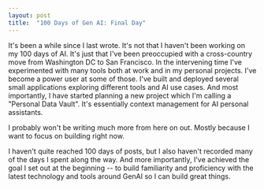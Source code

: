 ```yaml
---
layout: post
title:  "100 Days of Gen AI: Final Day"
---
```


It's been a while since I last wrote. It's not that I haven't been working on my 100 days of AI. It's just that I've been preoccupied with a cross-country move from Washington DC to San Francisco. In the intervening time I've experimented with many tools both at work and in my personal projects. I've become a power user at some of those. I've built and deployed several small applications exploring different tools and AI use cases. And most importantly, I have started planning a new project which I'm calling a "Personal Data Vault". It's essentially context management for AI personal assistants. 

I probably won't be writing much more from here on out. Mostly because I want to focus on building right now.

I haven't quite reached 100 days of posts, but I also haven't recorded many of the days I spent along the way. And more importantly, I've achieved the goal I set out at the beginning -- to build familiarity and proficiency with the latest technology and tools around GenAI so I can build great things.
